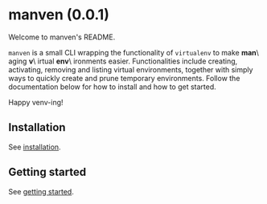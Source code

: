 # manven (0.0.1)

Welcome to manven's README.

``manven`` is a small CLI wrapping the functionality of ``virtualenv`` to make **man**\ aging **v**\ irtual **env**\ ironments easier.
Functionalities include creating, activating, removing and listing virtual environments, together with simply ways to quickly create and prune temporary environments.
Follow the documentation below for how to install and how to get started.

Happy venv-ing!

## Installation

See [installation](https://acksld.github.io/manven/build/html/installation.html).

## Getting started

See [getting started](https://acksld.github.io/manven/build/html/usage.html).
